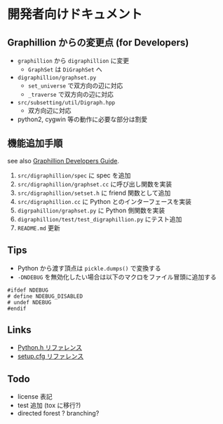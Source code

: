 # 開発者向けドキュメント

## Graphillion からの変更点 (for Developers)

- `graphillion` から `digraphillion` に変更
  - `GraphSet` は `DiGraphSet` へ
- `digraphillion/graphset.py`
  - `set_universe` で双方向の辺に対応
  - `_traverse` で双方向の辺に対応
- `src/subsetting/util/Digraph.hpp`
  - 双方向辺に対応
- python2, cygwin 等の動作に必要な部分は割愛

## 機能追加手順

see also [Graphillion Developers Guide](https://hackmd.io/@yamazaki2021/BJbLdp5au).

1. `src/digraphillion/spec` に spec を追加
2. `src/digraphillion/graphset.cc` に呼び出し関数を実装
3. `src/digraphillion/setset.h` に friend 関数として追加
4. `src/digraphillion.cc` に Python とのインターフェースを実装
5. `digrpahillion/graphset.py` に Python 側関数を実装
6. `digraphillion/test/test_digraphillion.py` にテスト追加
7. `README.md` 更新

## Tips

- Python から渡す頂点は `pickle.dumps()` で変換する
- `-DNDEBUG` を無効化したい場合は以下のマクロをファイル冒頭に追加する
```
#ifdef NDEBUG
# define NDEBUG_DISABLED
# undef NDEBUG
#endif
```

## Links

- [Python.h リファレンス](https://docs.python.org/ja/3/c-api/arg.html)
- [setup.cfg リファレンス](https://setuptools.readthedocs.io/en/latest/userguide/declarative_config.html)

## Todo

- license 表記
- test 追加 (tox に移行?)
- directed forest ? branching?

